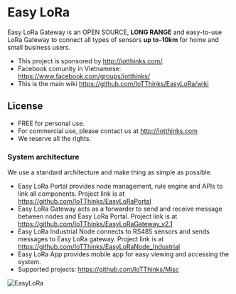 # Easy LoRa
Easy LoRa Gateway is an OPEN SOURCE, **LONG RANGE** and easy-to-use LoRa Gateway to connect all types of sensors **up to-10km** for home and small business users.
* This project is sponsored by http://iotthinks.com/.
* Facebook comunity in Vietnamese: https://www.facebook.com/groups/iotthinks/
* This is the main wiki https://github.com/IoTThinks/EasyLoRa/wiki

## License
* FREE for personal use.
* For commercial use, please contact us at http://iotthinks.com
* We reserve all the rights.

### System architecture
We use a standard architecture and make thing as simple as possible. 
* Easy LoRa Portal provides node management, rule engine and APIs to link all components.
Project link is at https://github.com/IoTThinks/EasyLoRaPortal
* Easy LoRa Gateway acts as a forwarder to send and receive message between nodes and Easy LoRa Portal.
Project link is at https://github.com/IoTThinks/EasyLoRaGateway_v2.1
* Easy LoRa Industrial Node connects to RS485 sensors and sends messages to Easy LoRa gateway. 
Project link is at https://github.com/IoTThinks/EasyLoRaNode_Industrial
* Easy LoRa App provides mobile app for easy viewing and accessing the system.
* Supported projects: https://github.com/IoTThinks/Misc

![EasyLoRa](https://user-images.githubusercontent.com/29994971/68113070-772fb980-ff25-11e9-9744-d1579a301acb.png)
